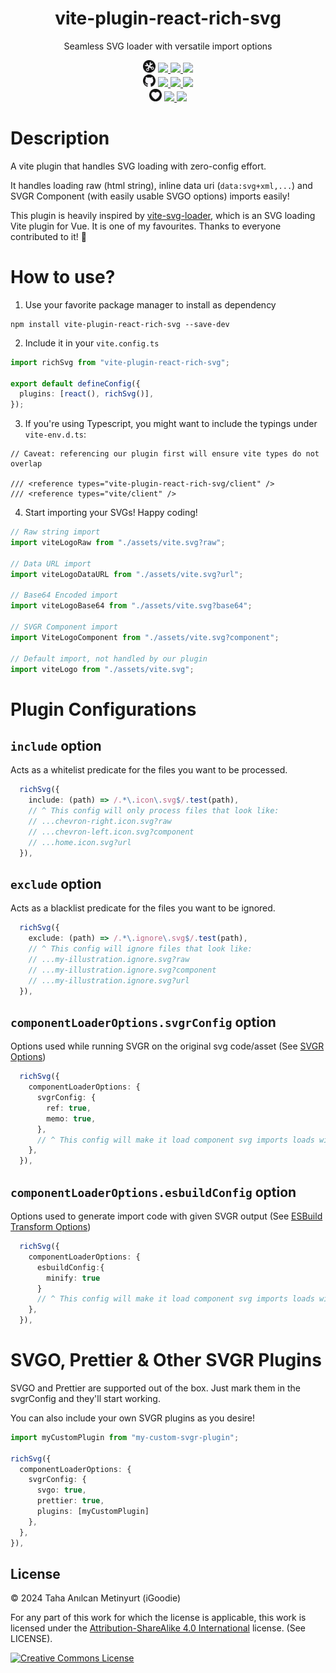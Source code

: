 <!-- Logo -->
<h1 align="center">
  vite-plugin-react-rich-svg
</h1>

<!-- Slogan -->
<p align="center">
   Seamless SVG loader with versatile import options
</p>
<!-- Badges -->
<p align="center">

  <!-- Main Badges -->
  <img src="https://raw.githubusercontent.com/iGoodie/paper-editor/master/.github/assets/main-badge.svg" height="20px"/>
  <a href="https://www.npmjs.com/package/vite-plugin-react-rich-svg">
    <img src="https://img.shields.io/npm/v/vite-plugin-react-rich-svg"/>
  </a>
  <a href="https://github.com/iGoodie/vite-plugin-react-rich-svg/tags">
    <img src="https://img.shields.io/github/v/tag/iGoodie/vite-plugin-react-rich-svg"/>
  </a>
  <a href="https://github.com/iGoodie/vite-plugin-react-rich-svg">
    <img src="https://img.shields.io/github/languages/top/iGoodie/vite-plugin-react-rich-svg"/>
  </a>

  <br/>

  <!-- Github Badges -->
  <img src="https://raw.githubusercontent.com/iGoodie/paper-editor/master/.github/assets/github-badge.svg" height="20px"/>
  <a href="https://github.com/iGoodie/vite-plugin-react-rich-svg/commits/master">
    <img src="https://img.shields.io/github/last-commit/iGoodie/vite-plugin-react-rich-svg"/>
  </a>
  <a href="https://github.com/iGoodie/vite-plugin-react-rich-svg/issues">
    <img src="https://img.shields.io/github/issues/iGoodie/vite-plugin-react-rich-svg"/>
  </a>
  <a href="https://github.com/iGoodie/vite-plugin-react-rich-svg/tree/master/src">
    <img src="https://img.shields.io/github/languages/code-size/iGoodie/vite-plugin-react-rich-svg"/>
  </a>

  <br/>

  <!-- Support Badges -->
  <img src="https://raw.githubusercontent.com/iGoodie/paper-editor/master/.github/assets/support-badge.svg" height="20px"/>
  <a href="https://discord.gg/KNxxdvN">
    <img src="https://img.shields.io/discord/610497509437210624?label=discord"/>
  </a>
  <a href="https://www.patreon.com/iGoodie">
    <img src="https://img.shields.io/endpoint.svg?url=https%3A%2F%2Fshieldsio-patreon.vercel.app%2Fapi%3Fusername%3DiGoodie%26type%3Dpatrons"/>
  </a>
</p>

# Description

A vite plugin that handles SVG loading with zero-config effort.

It handles loading raw (html string), inline data uri (`data:svg+xml,...`) and SVGR Component (with easily usable SVGO options) imports easily!

This plugin is heavily inspired by [vite-svg-loader](https://github.com/jpkleemans/vite-svg-loader), which is an SVG loading Vite plugin for Vue. It is one of my favourites. Thanks to everyone contributed to it! 💜

# How to use?

1. Use your favorite package manager to install as dependency

```
npm install vite-plugin-react-rich-svg --save-dev
```

2. Include it in your `vite.config.ts`

```ts
import richSvg from "vite-plugin-react-rich-svg";

export default defineConfig({
  plugins: [react(), richSvg()],
});
```

3. If you're using Typescript, you might want to include the typings under `vite-env.d.ts`:

```tsx
// Caveat: referencing our plugin first will ensure vite types do not overlap

/// <reference types="vite-plugin-react-rich-svg/client" />
/// <reference types="vite/client" />
```

4. Start importing your SVGs! Happy coding!

```ts
// Raw string import
import viteLogoRaw from "./assets/vite.svg?raw";

// Data URL import
import viteLogoDataURL from "./assets/vite.svg?url";

// Base64 Encoded import
import viteLogoBase64 from "./assets/vite.svg?base64";

// SVGR Component import
import ViteLogoComponent from "./assets/vite.svg?component";

// Default import, not handled by our plugin
import viteLogo from "./assets/vite.svg";
```

# Plugin Configurations

## `include` option

Acts as a whitelist predicate for the files you want to be processed.

```ts
  richSvg({
    include: (path) => /.*\.icon\.svg$/.test(path),
    // ^ This config will only process files that look like:
    // ...chevron-right.icon.svg?raw
    // ...chevron-left.icon.svg?component
    // ...home.icon.svg?url
  }),
```

## `exclude` option

Acts as a blacklist predicate for the files you want to be ignored.

```ts
  richSvg({
    exclude: (path) => /.*\.ignore\.svg$/.test(path),
    // ^ This config will ignore files that look like:
    // ...my-illustration.ignore.svg?raw
    // ...my-illustration.ignore.svg?component
    // ...my-illustration.ignore.svg?url
  }),
```

## `componentLoaderOptions.svgrConfig` option

Options used while running SVGR on the original svg code/asset (See [SVGR Options](https://react-svgr.com/docs/options/))

```ts
  richSvg({
    componentLoaderOptions: {
      svgrConfig: {
        ref: true,
        memo: true,
      },
      // ^ This config will make it load component svg imports loads with forwardedRef & memo wrapped
    },
  }),
```

## `componentLoaderOptions.esbuildConfig` option

Options used to generate import code with given SVGR output (See [ESBuild Transform Options](https://esbuild.github.io/api/#transform))

```ts
  richSvg({
    componentLoaderOptions: {
      esbuildConfig:{
        minify: true
      }
      // ^ This config will make it load component svg imports loads with minification enabled
    },
  }),
```

# SVGO, Prettier & Other SVGR Plugins

SVGO and Prettier are supported out of the box. Just mark them in the svgrConfig and they'll start working.

You can also include your own SVGR plugins as you desire!

```ts
import myCustomPlugin from "my-custom-svgr-plugin";

richSvg({
  componentLoaderOptions: {
    svgrConfig: {
      svgo: true,
      prettier: true,
      plugins: [myCustomPlugin]
    },
  },
}),
```

## License

&copy; 2024 Taha Anılcan Metinyurt (iGoodie)

For any part of this work for which the license is applicable, this work is licensed under the [Attribution-ShareAlike 4.0 International](http://creativecommons.org/licenses/by-sa/4.0/) license. (See LICENSE).

<a rel="license" href="http://creativecommons.org/licenses/by-sa/4.0/"><img alt="Creative Commons License" style="border-width:0" src="https://i.creativecommons.org/l/by-sa/4.0/88x31.png" /></a>
